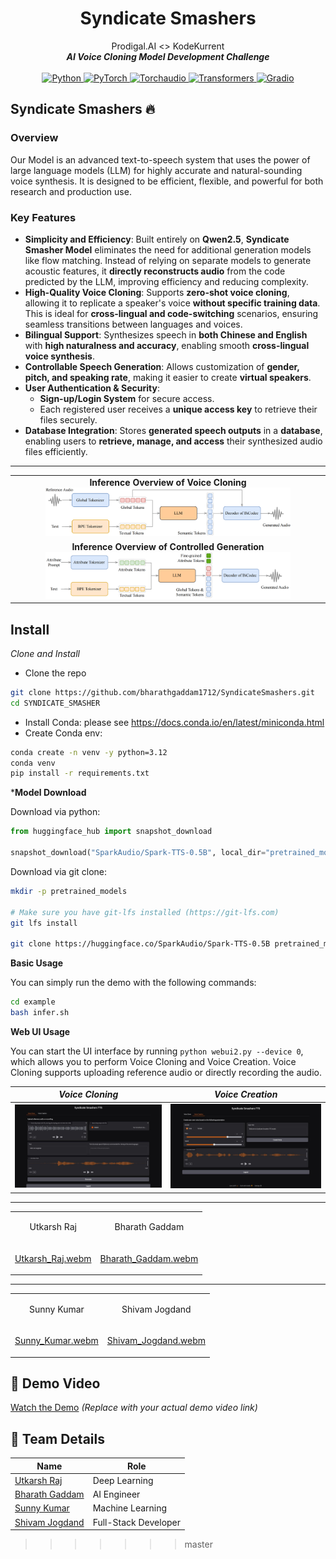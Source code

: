 
<div align="center">
    <h1>
    Syndicate Smashers
    </h1>
    <p>
    Prodigal.AI <> KodeKurrent <br>
    <b><em>AI Voice Cloning Model Development Challenge</em></b>
    <br>
    <br>
   
 <a href="https://www.python.org/downloads/release/python-3120/">
    <img src="https://img.shields.io/badge/Python-3.12+-orange" alt="Python">
</a>
<a href="https://pypi.org/project/torch/2.5.1/">
    <img src="https://img.shields.io/badge/PyTorch-2.5+-brightgreen" alt="PyTorch">
</a>
<a href="https://pypi.org/project/torchaudio/2.5.1/">
    <img src="https://img.shields.io/badge/Torchaudio-2.5.1-blue" alt="Torchaudio">
</a>
<a href="https://pypi.org/project/transformers/4.46.2/">
    <img src="https://img.shields.io/badge/Transformers-4.46.2-purple" alt="Transformers">
</a>
<a href="https://pypi.org/project/gradio/5.18.0/">
    <img src="https://img.shields.io/badge/Gradio-5.18.0-red" alt="Gradio">
</a>

</div>


## Syndicate Smashers 🔥

### Overview

Our Model is an advanced text-to-speech system that uses the power of large language models (LLM) for highly accurate and natural-sounding voice synthesis. It is designed to be efficient, flexible, and powerful for both research and production use.

### Key Features

- **Simplicity and Efficiency**: Built entirely on **Qwen2.5**, **Syndicate Smasher Model** eliminates the need for additional generation models like flow matching. Instead of relying on separate models to generate acoustic features, it **directly reconstructs audio** from the code predicted by the LLM, improving efficiency and reducing complexity.  
- **High-Quality Voice Cloning**: Supports **zero-shot voice cloning**, allowing it to replicate a speaker's voice **without specific training data**. This is ideal for **cross-lingual and code-switching** scenarios, ensuring seamless transitions between languages and voices.  
- **Bilingual Support**: Synthesizes speech in **both Chinese and English** with **high naturalness and accuracy**, enabling smooth **cross-lingual voice synthesis**.  
- **Controllable Speech Generation**: Allows customization of **gender, pitch, and speaking rate**, making it easier to create **virtual speakers**.  
- **User Authentication & Security**:  
  - **Sign-up/Login System** for secure access.  
  - Each registered user receives a **unique access key** to retrieve their files securely.  
- **Database Integration**: Stores **generated speech outputs** in a **database**, enabling users to **retrieve, manage, and access** their synthesized audio files efficiently.  



---

<table align="center">
  <tr>
    <td align="center"><b>Inference Overview of Voice Cloning</b><br><img src="figures/infer_voice_cloning.png" width="80%" /></td>
  </tr>
  <tr>
    <td align="center"><b>Inference Overview of Controlled Generation</b><br><img src="figures/infer_control.png" width="80%" /></td>
  </tr>
</table>


## Install
*Clone and Install*

- Clone the repo
``` sh
git clone https://github.com/bharathgaddam1712/SyndicateSmashers.git
cd SYNDICATE_SMASHER
```


- Install Conda: please see https://docs.conda.io/en/latest/miniconda.html
- Create Conda env:

``` sh
conda create -n venv -y python=3.12
conda venv
pip install -r requirements.txt
```



***Model Download**

Download via python:
```python
from huggingface_hub import snapshot_download

snapshot_download("SparkAudio/Spark-TTS-0.5B", local_dir="pretrained_models/Spark-TTS-0.5B")
```

Download via git clone:
```sh
mkdir -p pretrained_models

# Make sure you have git-lfs installed (https://git-lfs.com)
git lfs install

git clone https://huggingface.co/SparkAudio/Spark-TTS-0.5B pretrained_models/Spark-TTS-0.5B
```

**Basic Usage**

You can simply run the demo with the following commands:
``` sh
cd example
bash infer.sh
```


**Web UI Usage**

You can start the UI interface by running `python webui2.py --device 0`, which allows you to perform Voice Cloning and Voice Creation. Voice Cloning supports uploading reference audio or directly recording the audio.


| *Voice Cloning* | *Voice Creation* |
|:-------------------:|:-------------------:|
| ![Image 1](figures/gradio.jpeg) | ![Image 2](figures/gradio_control.jpeg) |


---

<table>
<tr>
<td align="center">
    
Utkarsh Raj
</td>
<td align="center">
    
Bharath Gaddam
</td>
</tr>

<tr>
<td align="center">
    
[Utkarsh_Raj.webm](#)  <!-- Replace # with actual file link -->
</td>
<td align="center">
    
[Bharath_Gaddam.webm](#)  <!-- Replace # with actual file link -->
</td>
</tr>
</table>

---

<table>
<tr>
<td align="center">
    
Sunny Kumar
</td>
<td align="center">
    
Shivam Jogdand
</td>
</tr>

<tr>
<td align="center">

[Sunny_Kumar.webm](#)  <!-- Replace # with actual file link -->

</td>
<td align="center">
    
[Shivam_Jogdand.webm](#)  <!-- Replace # with actual file link -->

</td>
</tr>
</table>



## 🎥 Demo Video  
[Watch the Demo](#) *(Replace with your actual demo video link)*  

## 👥 Team Details  

| Name            | Role                  |
|----------------|-----------------------|
| [Utkarsh Raj](https://github.com/username1) | Deep Learning         |
| [Bharath Gaddam](https://github.com/username2) | AI Engineer         |
| [Sunny Kumar](https://github.com/username3) | Machine Learning     |
| [Shivam Jogdand](https://github.com/username4) | Full-Stack Developer |
>>>>>>> master
